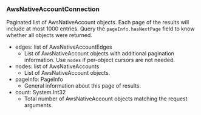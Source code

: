 ### AwsNativeAccountConnection
Paginated list of AwsNativeAccount objects. Each page of the results will include at most 1000 entries. Query the `pageInfo.hasNextPage` field to know whether all objects were returned.

- edges: list of AwsNativeAccountEdges
  - List of AwsNativeAccount objects with additional pagination information. Use `nodes` if per-object cursors are not needed.
- nodes: list of AwsNativeAccounts
  - List of AwsNativeAccount objects.
- pageInfo: PageInfo
  - General information about this page of results.
- count: System.Int32
  - Total number of AwsNativeAccount objects matching the request arguments.
